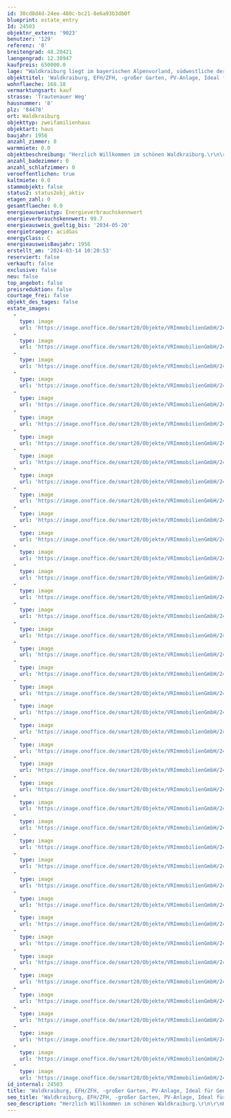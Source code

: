 ```yaml
---
id: 30cd8d4d-24ee-480c-bc21-8e6a93b3db0f
blueprint: estate_entry
Id: 24503
objektnr_extern: '9023'
benutzer: '129'
referenz: '0'
breitengrad: 48.20421
laengengrad: 12.38947
kaufpreis: 650000.0
lage: "Waldkraiburg liegt im bayerischen Alpenvorland, südwestliche der Kreisstadt Mühldorf auf den Achsen München-Salzburg und Landshut-Rosenheim.\r\n\r\nDie umliegenden Gemeinden sind Aschau,  Jettenbach, Kraiburg, Polling, Mühldorf, Ampfing und Heldenstein. Die Entfernungen zur Kreisstadt Mühldorf beträgt rd. 14 km. Die Entfernungen zur Landeshauptstadt München (Stadtmitte) beträgt rd. 71 km.\r\n\r\nWaldkraiburg liegt südlich bzw. östlich der Bundestraße 12 und ist seit der Fertigstellung der A 94 über die Anschlussstelle Nr. 18 mit einer Autobahnausfahrt angebunden. Als weitere wichtige regionale Verbindungsstraßen sind die Staatsstraßen 2352 und 2091 vorhanden.\r\n\r\nEine direkte Anschlussmöglichkeit an das Bahnstreckennetz ist über den Bahnhof der Stadt Waldkraiburg gegeben.\r\n\r\nÖffentliche Busverbindungen sind im Stadtnetz und zur Kreisstadt Mühldorf bzw.  den Nachbargemeinden gegeben.\r\n\r\nIn Waldkraiburg sind Chemiebetriebe, Betriebe des Maschinenbaues, der Kunststoff- und gummiverarbeitenden Industrie, produzierendes Gewerbe, Handel und Verkehr, Bau- und verarbeitende Gewerbe vorhanden. An Schulen sind Grund- und Hauptschulen, Realschulen und Gymnasium gegeben. \r\n\r\nAktuell hat Waldkraiburg rd. 24.500 Einwohner.\r\n\r\nDas Objekt liegt in sehr guter, beliebter und ruhiger Ortslage in Waldkraiburg. Das Stadtzentrum ist mit dem Auto in wenigen Minuten erreichbar."
objekttitel: 'Waldkraiburg, EFH/ZFH, -großer Garten, PV-Anlage, Ideal für Generationen -'
wohnflaeche: 168.18
vermarktungsart: kauf
strasse: 'Trautenauer Weg'
hausnummer: '8'
plz: '84478'
ort: Waldkraiburg
objekttyp: zweifamilienhaus
objektart: haus
baujahr: 1956
anzahl_zimmer: 8
warmmiete: 0.0
objektbeschreibung: "Herzlich Willkommen im schönen Waldkraiburg.\r\n\r\nHeute möchten wir Ihnen ein attraktives Zweifamilienhaus mit Einzelgarage und Kfz-Stellplatz anbieten. Das Anwesen mit schönem und großen Grundstück liegt in sehr guter und ruhiger Ortslage.\r\n\r\nDas ursprüngliche Anwesen (EG, DG und Teilkeller) wurde in den Jahren 1956 bis 1958 in Massivbauweise errichtet. Im Jahre 1975 erfolgte dann ein Anbau (EG und Vollkeller) ebenfalls als Massivbau.\r\n\r\nEs stehen folgende Räume zur Verfügung:\r\n\r\n1. Altbau\r\n\r\n1.1 Erdgeschoss\r\n\r\n- Windfang\r\n- Flur\r\n- Kind 1\r\n- Wohnküche\r\n- Bad (Fenster, bodengleiche Dusche, Waschtisch, WC)\r\n- Wintergarten (ohne Beheizung, in Wfl. nicht enthalten) \r\n\r\n1.2 Dachgeschoss\r\n\r\n- Gang\r\n- Kind 2\r\n- Fernsehen\r\n- Eltern\r\n- Bad/Wäsche\r\n\r\n1.3 Teilkeller\r\n\r\n- Heizung \r\n- Waschraum\r\n\r\n2. Anbau\r\n\r\n2.1 Erdgeschoss\r\n\r\n- Diele\r\n- Wohnen/Schlafen\r\n- Flur\r\n- Bad (Fenster, Wanne, WC, Waschbecken)\r\n- Kochen/Essen\r\n\r\n2.2 Keller\r\n\r\n- Vorraum\r\n- Kellerraum (Werkstatt)\r\n- Kellerraum\r\n  \r\nE) Außenbereich\r\n\r\n- Einzelgarage\r\n- Schuppen\r\n- Werkstatt\r\n- Aufstellpool\r\n- Terrasse (in Wfl. nicht eingerechnet)\r\n- Gartenfläche\r\n- PV-Anlage 9 KwH mit Speicher ca. 2019\r\n\r\nDas Anwesen wurde laufend renoviert/modernisiert und befindet sich in einen sehr guten, teilweise Neubau artigem Zustand. Als Auszüge der entsprechenden Arbeiten sind sind zu nennen:\r\n\r\n1. Altgebäude\r\n- Gaszentralheizung mit Rohrleitungsnetz ca. 2017\r\n- Kunststofffenster ca. 1998\r\n- Haustüre ca.. 2017\r\n- Vollwärmeschutz  ca. 2003\r\n- Innentüren und -zargen ca. 2017\r\n- Bodenbeläge ca. 2017\r\n- Bad EG,ca. 2017\r\n- WC/Waschen DG, ca. 2017 \r\n- Dacheindeckung mit Dämmung und Dachfenster, ca. 2019 \r\n- Elektroleitungsnetz und Schalter ca. 2017\r\n- Wasser-/Abwasserleitungsnetz ca. 2017\r\n- Wasserenthärtungsanlage ca. 2017\r\n\r\n2. Anbau\r\n\r\n- Vollwärmeschutz, ca. 2003\r\n- Bodenbeläge (Teilweise)\r\n\r\nDie beiden Einheiten sind jeweils für sich abgeschlossen und eigenständig nutzbar. \r\n\r\nDas Anwesen ist idealerweise als Generationenhaus nutzbar, da derzeit entsprechende Querverbindungen zu den beiden Wohneinheiten bestehen. \r\n\r\nGerne zeigen wir Ihnen das Objekt in einem unverbindlichen Besichtigungstermin und informieren Sie über weitere Details."
anzahl_badezimmer: 0
anzahl_schlafzimmer: 0
veroeffentlichen: true
kaltmiete: 0.0
stammobjekt: false
status2: status2obj_aktiv
etagen_zahl: 0
gesamtflaeche: 0.0
energieausweistyp: Energieverbrauchskennwert
energieverbrauchskennwert: 99.7
energieausweis_gueltig_bis: '2034-05-20'
energietraeger: acidGas
energyClass: C
energieausweisBaujahr: 1956
erstellt_am: '2024-03-14 10:20:53'
reserviert: false
verkauft: false
exclusive: false
neu: false
top_angebot: false
preisreduktion: false
courtage_frei: false
objekt_des_tages: false
estate_images:
  -
    type: image
    url: 'https://image.onoffice.de/smart20/Objekte/VRImmobilienGmbH/24503/f36bcefd-2044-4cd9-b9d9-f79f93c8fdf4.jpg'
  -
    type: image
    url: 'https://image.onoffice.de/smart20/Objekte/VRImmobilienGmbH/24503/65249ba6-a037-454d-8bfe-6460d67986da.jpg'
  -
    type: image
    url: 'https://image.onoffice.de/smart20/Objekte/VRImmobilienGmbH/24503/f6dfa1bc-c689-42b7-b2a1-7a76592dad8e.jpg'
  -
    type: image
    url: 'https://image.onoffice.de/smart20/Objekte/VRImmobilienGmbH/24503/aa20c027-00e4-49e3-b4db-30848afa155c.jpg'
  -
    type: image
    url: 'https://image.onoffice.de/smart20/Objekte/VRImmobilienGmbH/24503/7ff97f04-608c-46b5-8dc8-2f5dab99d2dc.jpg'
  -
    type: image
    url: 'https://image.onoffice.de/smart20/Objekte/VRImmobilienGmbH/24503/94ffa2cb-a628-4bec-a820-5cd638015364.jpg'
  -
    type: image
    url: 'https://image.onoffice.de/smart20/Objekte/VRImmobilienGmbH/24503/70f98b0b-2f17-4a72-85d8-eb071b5cb8a5.jpg'
  -
    type: image
    url: 'https://image.onoffice.de/smart20/Objekte/VRImmobilienGmbH/24503/e2c6ffc4-dbaf-42b1-b24c-b8220e70cafc.jpg'
  -
    type: image
    url: 'https://image.onoffice.de/smart20/Objekte/VRImmobilienGmbH/24503/c9b1446e-8bee-4ae7-a714-5ae294fd82c3.jpg'
  -
    type: image
    url: 'https://image.onoffice.de/smart20/Objekte/VRImmobilienGmbH/24503/655a9dfa-7c8f-4084-a575-bf5617f5743d.jpg'
  -
    type: image
    url: 'https://image.onoffice.de/smart20/Objekte/VRImmobilienGmbH/24503/016cfff0-e0a1-4403-971a-a6b65ea9c0f6.jpg'
  -
    type: image
    url: 'https://image.onoffice.de/smart20/Objekte/VRImmobilienGmbH/24503/a0e92bbb-ae07-4a19-be4b-bf84b282087a.jpg'
  -
    type: image
    url: 'https://image.onoffice.de/smart20/Objekte/VRImmobilienGmbH/24503/6f522348-53b0-4d7f-8e22-59c3bd49833e.jpg'
  -
    type: image
    url: 'https://image.onoffice.de/smart20/Objekte/VRImmobilienGmbH/24503/c130b9ea-247f-4ede-9259-b9838b6ad1b4.jpg'
  -
    type: image
    url: 'https://image.onoffice.de/smart20/Objekte/VRImmobilienGmbH/24503/c1df868a-5a32-4b65-ae5c-d961a5ff6fc8.jpg'
  -
    type: image
    url: 'https://image.onoffice.de/smart20/Objekte/VRImmobilienGmbH/24503/46edd778-7cc4-4a7e-824a-604a31fc1422.jpg'
  -
    type: image
    url: 'https://image.onoffice.de/smart20/Objekte/VRImmobilienGmbH/24503/744ebb46-afe5-4e41-8478-a5359a86d92c.jpg'
  -
    type: image
    url: 'https://image.onoffice.de/smart20/Objekte/VRImmobilienGmbH/24503/695fc96f-c25c-4818-b765-b8f92b6ed6a9.jpg'
  -
    type: image
    url: 'https://image.onoffice.de/smart20/Objekte/VRImmobilienGmbH/24503/d0f87b4d-c3fd-43ac-996d-94d25465fd7f.jpg'
  -
    type: image
    url: 'https://image.onoffice.de/smart20/Objekte/VRImmobilienGmbH/24503/8f8fe26d-6170-43a9-8d1c-613ad0bf98e5.jpg'
  -
    type: image
    url: 'https://image.onoffice.de/smart20/Objekte/VRImmobilienGmbH/24503/5ca888f5-7f04-48d0-8986-5cf2ecb171a7.jpg'
  -
    type: image
    url: 'https://image.onoffice.de/smart20/Objekte/VRImmobilienGmbH/24503/035e8ed7-3e67-482f-8097-495da1d87650.jpg'
  -
    type: image
    url: 'https://image.onoffice.de/smart20/Objekte/VRImmobilienGmbH/24503/23cc6e98-7afe-4889-b080-6ebcc6ca051e.jpg'
  -
    type: image
    url: 'https://image.onoffice.de/smart20/Objekte/VRImmobilienGmbH/24503/8b7f304e-42c4-4ce6-8550-7561e85e2053.jpg'
  -
    type: image
    url: 'https://image.onoffice.de/smart20/Objekte/VRImmobilienGmbH/24503/5327f162-9111-4e76-9810-dbe9a364783a.jpg'
  -
    type: image
    url: 'https://image.onoffice.de/smart20/Objekte/VRImmobilienGmbH/24503/72d88b9b-9417-42b5-801f-e4cd56f600d6.jpg'
  -
    type: image
    url: 'https://image.onoffice.de/smart20/Objekte/VRImmobilienGmbH/24503/65e65f33-7723-488a-8a69-1d10e815576f.jpg'
  -
    type: image
    url: 'https://image.onoffice.de/smart20/Objekte/VRImmobilienGmbH/24503/d84ab27a-f425-479a-9817-e82c54ad2c5f.jpg'
  -
    type: image
    url: 'https://image.onoffice.de/smart20/Objekte/VRImmobilienGmbH/24503/9d7fb645-5077-4abe-86e6-4ce6b85d4fc6.jpg'
  -
    type: image
    url: 'https://image.onoffice.de/smart20/Objekte/VRImmobilienGmbH/24503/8a148cea-ffac-4950-a0b2-6f52e2513afe.jpg'
  -
    type: image
    url: 'https://image.onoffice.de/smart20/Objekte/VRImmobilienGmbH/24503/c7effa31-39b7-4000-976f-d513bfff0cea.jpg'
  -
    type: image
    url: 'https://image.onoffice.de/smart20/Objekte/VRImmobilienGmbH/24503/54c375b2-709f-4431-8919-05f1cfb9b93c.jpg'
  -
    type: image
    url: 'https://image.onoffice.de/smart20/Objekte/VRImmobilienGmbH/24503/946b0c0c-39e6-4d03-b0d3-2eeafdc7b732.jpg'
  -
    type: image
    url: 'https://image.onoffice.de/smart20/Objekte/VRImmobilienGmbH/24503/2d3b691a-8baf-448f-b73e-3c3b9fbd1d65.jpg'
  -
    type: image
    url: 'https://image.onoffice.de/smart20/Objekte/VRImmobilienGmbH/24503/c8fb663f-c910-4683-8064-8bf60f82ee51.jpg'
  -
    type: image
    url: 'https://image.onoffice.de/smart20/Objekte/VRImmobilienGmbH/24503/03f9262d-a747-4716-88e4-dc2d6a3736f9.jpg'
  -
    type: image
    url: 'https://image.onoffice.de/smart20/Objekte/VRImmobilienGmbH/24503/4f3ebfc4-93ba-41fa-a874-53587981bddb.jpg'
  -
    type: image
    url: 'https://image.onoffice.de/smart20/Objekte/VRImmobilienGmbH/24503/18765f95-8b17-45cf-b818-e2682d4deb32.jpg'
  -
    type: image
    url: 'https://image.onoffice.de/smart20/Objekte/VRImmobilienGmbH/24503/d48eafae-5d36-4e54-97a6-f52bcef19b9f.jpg'
  -
    type: image
    url: 'https://image.onoffice.de/smart20/Objekte/VRImmobilienGmbH/24503/1326cc92-5cb0-41a5-b596-82e67787b91a.jpg'
id_internal: 24503
title: 'Waldkraiburg, EFH/ZFH, -großer Garten, PV-Anlage, Ideal für Generationen -'
seo_title: 'Waldkraiburg, EFH/ZFH, -großer Garten, PV-Anlage, Ideal für Generationen -'
seo_description: "Herzlich Willkommen im schönen Waldkraiburg.\r\n\r\nHeute möchten wir Ihnen ein attraktives Zweifamilienhaus mit Einzelgarage und Kfz-Stellplatz anbieten. Das Anw"
---
```

